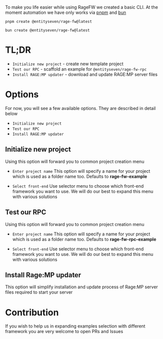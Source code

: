 To make you life easier while using RageFW we created a basic CLI. At the moment automation we have only works via [pnpm](https://pnpm.io/) and [bun](https://bun.sh/)

``pnpm create @entityseven/rage-fw@latest``

``bun create @entityseven/rage-fw@latest``

# TL;DR
- ``Initialize new project`` - create new template project
- ``Test our RPC`` - scaffold an example for ``@entityseven/rage-fw-rpc``
- ``Install RAGE:MP updater`` - download and update RAGE:MP server files

# Options
For now, you will see a few available options. They are described in detail below

- ``Initialize new project``
- ``Test our RPC``
- ``Install RAGE:MP updater``

## Initialize new project
Using this option will forward you to common project creation menu

- ``Enter project name``
  This option will specify a name for your project which is used as a folder name too. Defaults to **rage-fw-example**

- ``Select front-end``
  Use selector menu to choose which front-end framework you want to use. We will do our best to expand this menu with various solutions

## Test our RPC
Using this option will forward you to common project creation menu

- ``Enter project name``
  This option will specify a name for your project which is used as a folder name too. Defaults to **rage-fw-rpc-example**

- ``Select front-end``
  Use selector menu to choose which front-end framework you want to use. We will do our best to expand this menu with various solutions

## Install Rage:MP updater
This option will simplify installation and update process of Rage:MP server files required to start your server

# Contribution
If you wish to help us in expanding examples selection with different framework you are very welcome to open PRs and Issues